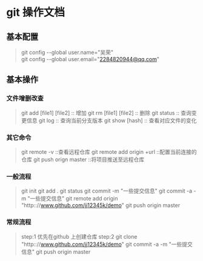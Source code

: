 # git 操作文档

## 基本配置
> git config --global user.name="吴荣"  
> git config --global user.email="2284820944@qq.com"

## 基本操作

### 文件增删改查
> git add [file1] [file2]       :: 增加
> git rm [file1] [file2]        :: 删除
> git status                    :: 查询变更信息
> git log                       :: 查询当前分支版本
> git show [hash]               :: 查看对应文件的变化

### 其它命令
> git remote -v                 ::查看远程仓库
> git remote add origin +url    ::配置当前连接的仓库
> git push orign master         ::将项目推送至远程仓库

### 一般流程
> git init
> git add .
> git status
> git commit -m "一些提交信息"
> git commit -a -m "一些提交信息"
> git remote add origin "http:://www.github.com/jj12345k/demo"
> git push origin master 

### 常规流程
> step:1 优先在github 上创建仓库
> step:2
> git clone "http:://www.github.com/jj12345k/demo"
> git commit -a -m "一些提交信息"
> git push origin master 